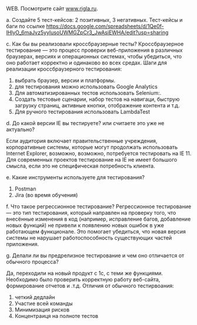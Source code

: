 WEB. Посмотрите сайт www.rigla.ru.

a. Создайте 5 тест-кейсов: 2 позитивных, 3 негативных. 
Тест-кейсы и баги по ссылке https://docs.google.com/spreadsheets/d/1Qe0f-lHlyO_6maJvz5yylusoUWMGZpCr3_JwAsiEWHA/edit?usp=sharing

c. Как бы вы реализовали кроссбраузерные тесты?
Кроссбраузерное тестирование — это процесс проверки веб-приложения в различных браузерах, версиях и операционных системах, чтобы убедиться, что оно работает корректно и одинаково во всех средах.
Шаги для реализации кроссбраузерного тестирования:
1) выбрать браузер, версии и платформы.
2) для тестирования можно использовать Google Analytics
3) Для автоматизированных тестов использовать Selenium:.
4) Создать тестовые сценарии, набор тестов на навигаци, быструю загрузку страниц, активные кнопки, отображение контента и т.д.
5) Для ручного тестирования использовать LambdaTest

d. До какой версии IE вы тестируете? или считаете это уже не актуально?

Если  аудитория включает правительственные учреждения, корпоративные системы, которые могут продолжать использовать Internet Explorer, возможно, возможно, потребуется тестировать на IE 11.
Для современных проектов тестирование на IE не имеет большого смысла, если это не специфическая потребность клиента.

e. Какие инструменты используете для тестирования?
1) Postman
2) Jira (во время обучения)
   
f. Что такое регрессионное тестирование?
Регрессионное тестирование — это тип тестирования, который направлен на проверку того, что внесённые изменения в код (например, исправление багов, добавление новых функций) не привели к появлению новых ошибок в уже работающем функционале. Это помогает убедиться, что новая версия системы не нарушает работоспособность существующих частей приложения.

g. Делали ли вы предрелизное тестирование и чем оно отличается от обычного процесса?

Да, переходили на новый продукт с 1с, с теми же функциями. Необходимо было проверить корректную работу веб-сайта, формирование отчетов и .т.д.
Отличия от обычного тестирвоания:
1) четкий дедлайн
2) Участие всей команды
3) Минимизация рисков
4) Концентраиця на полноте тестов
   
